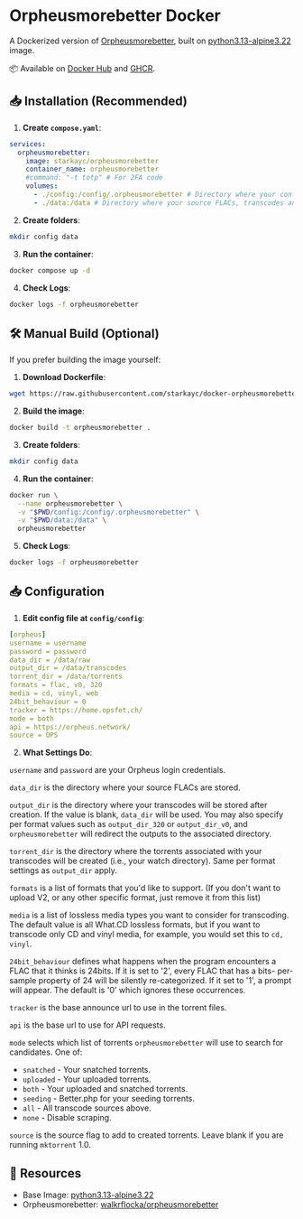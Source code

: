 # Orpheusmorebetter Docker

A Dockerized version of [Orpheusmorebetter](https://github.com/walkrflocka/orpheusmorebetter), built on [python3.13-alpine3.22](https://hub.docker.com/_/python/tags?name=3.13-alpine3.22) image.

📦 Available on [Docker Hub](https://hub.docker.com/r/starkayc/orpheusmorebetter) and [GHCR](https://ghcr.io/starkayc/orpheusmorebetter).

## 📥 Installation (Recommended)

1. **Create `compose.yaml`**:

```yaml
services:
  orpheusmorebetter:
    image: starkayc/orpheusmorebetter
    container_name: orpheusmorebetter
    #command: "-t totp" # For 2FA code
    volumes:
      - ./config:/config/.orpheusmorebetter # Directory where your config are stored.
      - ./data:/data # Directory where your source FLACs, transcodes and torrents are stored.
```

2. **Create folders**:

```bash
mkdir config data
```

3. **Run the container**:

```bash
docker compose up -d
```

4. **Check Logs**:
```bash
docker logs -f orpheusmorebetter
```

## 🛠️ Manual Build (Optional)

If you prefer building the image yourself:

1. **Download Dockerfile**:

```bash
wget https://raw.githubusercontent.com/starkayc/docker-orpheusmorebetter/refs/heads/main/Dockerfile
```

2. **Build the image**:

```bash
docker build -t orpheusmorebetter .
```

3. **Create folders**:

```bash
mkdir config data
```

4. **Run the container**:

```bash
docker run \
  --name orpheusmorebetter \
  -v "$PWD/config:/config/.orpheusmorebetter" \
  -v "$PWD/data:/data" \
  orpheusmorebetter
```

5. **Check Logs**:  
```bash
docker logs -f orpheusmorebetter
```

## 📥 Configuration

1. **Edit config file at `config/config`**:

```yaml
[orpheus]
username = username
password = password
data_dir = /data/raw
output_dir = /data/transcodes
torrent_dir = /data/torrents
formats = flac, v0, 320
media = cd, vinyl, web
24bit_behaviour = 0
tracker = https://home.opsfet.ch/
mode = both
api = https://orpheus.network/
source = OPS
```

2. **What Settings Do**:

`username` and `password` are your Orpheus login credentials.

`data_dir` is the directory where your source FLACs are stored.

`output_dir` is the directory where your transcodes will be stored after creation. If
the value is blank, `data_dir` will be used. You may also specify
per format values such as `output_dir_320` or `output_dir_v0`, and `orpheusmorebetter` will redirect the outputs to the associated directory.

`torrent_dir` is the directory where the torrents associated with your transcodes will be created (i.e.,
your watch directory). Same per format settings as `output_dir` apply.

`formats` is a list of formats that you'd like to support. (If you don't want to upload V2, or any other specific format, just remove it from this list)

`media` is a list of lossless media types you want to consider for
transcoding. The default value is all What.CD lossless formats, but if
you want to transcode only CD and vinyl media, for example, you would
set this to `cd, vinyl`.

`24bit_behaviour` defines what happens when the program encounters a FLAC
that it thinks is 24bits. If it is set to '2', every FLAC that has a bits-
per-sample property of 24 will be silently re-categorized. If it set to '1',
a prompt will appear. The default is '0' which ignores these occurrences.

`tracker` is the base announce url to use in the torrent files.

`api` is the base url to use for API requests.

`mode` selects which list of torrents `orpheusmorebetter` will use to search for candidates. One of:

 - `snatched` - Your snatched torrents.
 - `uploaded` - Your uploaded torrents.
 - `both`     - Your uploaded and snatched torrents.
 - `seeding`  - Better.php for your seeding torrents.
 - `all`      - All transcode sources above.
 - `none`     - Disable scraping.

 `source` is the source flag to add to created torrents. Leave blank if you are
 running `mktorrent` 1.0.

## 📎 Resources

- Base Image: [python3.13-alpine3.22](https://hub.docker.com/_/python/tags?name=3.13-alpine3.22)  
- Orpheusmorebetter: [walkrflocka/orpheusmorebetter](https://github.com/walkrflocka/orpheusmorebetter)